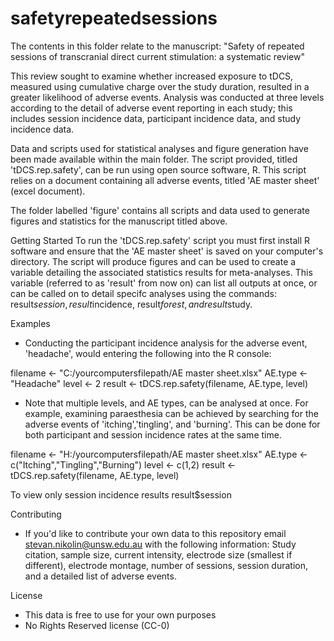 # safetyrepeatedsessions

The contents in this folder relate to the manuscript: "Safety of repeated sessions of transcranial direct current stimulation: a systematic review"

This review sought to examine whether increased exposure to tDCS, measured using cumulative charge over the study duration, resulted in a greater likelihood of adverse events. Analysis was conducted at three levels according to the detail of adverse event reporting in each study; this includes session incidence data, participant incidence data, and study incidence data.

Data and scripts used for statistical analyses and figure generation have been made available within the main folder. The script provided, titled 'tDCS.rep.safety', can be run using open source software, R. This script relies on a document containing all adverse events, titled 'AE master sheet' (excel document).  

The folder labelled 'figure' contains all scripts and data used to generate figures and statistics for the manuscript titled above.

Getting Started
To run the 'tDCS.rep.safety' script you must first install R software and ensure that the 'AE master sheet' is saved on your computer's directory. The script will produce figures and can be used to create a variable detailing the associated statistics results for meta-analyses. This variable (referred to as 'result' from now on) can list all outputs at once, or can be called on to detail specifc analyses using the commands: result$session, result$incidence, result$forest, and result$study. 
 
 Examples
 - Conducting the participant incidence analysis for the adverse event, 'headache', would entering the following into the R console:

filename <- "C:/yourcomputersfilepath/AE master sheet.xlsx"
AE.type <- "Headache"
level <- 2
result <- tDCS.rep.safety(filename, AE.type, level)
 
 - Note that multiple levels, and AE types, can be analysed at once. For example, examining paraesthesia can be achieved by searching for the adverse events of 'itching','tingling', and 'burning'. This can be done for both participant and session incidence rates at the same time.

filename <- "H:/yourcomputersfilepath/AE master sheet.xlsx"
AE.type <- c("Itching","Tingling","Burning")
level <- c(1,2)
result <- tDCS.rep.safety(filename, AE.type, level)
 
To view only session incidence results
result$session
  
 Contributing
 - If you'd like to contribute your own data to this repository email stevan.nikolin@unsw.edu.au with the following information: Study citation, sample size, current intensity, electrode size (smallest if different), electrode montage, number of sessions, session duration, and a detailed list of adverse events.
 
 License
 - This data is free to use for your own purposes 
 - No Rights Reserved license (CC-0)
